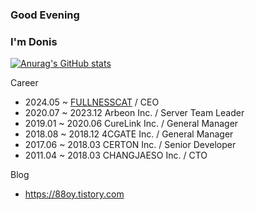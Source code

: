 ### Good Evening 
### I'm Donis
[![Anurag's GitHub stats](https://github-readme-stats.vercel.app/api?username=donis-y)](https://github.com/anuraghazra/github-readme-stats)

Career
  - 2024.05 ~         [FULLNESSCAT](https://fullnesscat.com)     /  CEO
  - 2020.07 ~ 2023.12 Arbeon Inc.     /  Server Team Leader
  - 2019.01 ~ 2020.06 CureLink Inc.   /  General Manager
  - 2018.08 ~ 2018.12 4CGATE Inc.     /  General Manager
  - 2017.06 ~ 2018.03 CERTON Inc.     /  Senior Developer
  - 2011.04 ~ 2018.03 CHANGJAESO Inc. /  CTO
 
Blog
  - https://88oy.tistory.com

